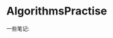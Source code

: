 AlgorithmsPractise
==================

一些笔记:

<!--
创业想法


##找到需求，并且满足它

1. 技术百科网站？ 
直观理解各高深学术，增加兴趣，比如spherical harmonics

2. 能帮人配环境的网站；

2. 从tesco daily想到的：  
×一个平台：手机app+网页，订阅一段时间需要买的东西，比如一周定时送来3卷某牌子纸巾+牛奶+可乐+etc  
可扩展性：
和当地小卖部连接，和超市连接  
商品推荐  
×满足的需求：不需要隔一段时间跑去超市；送货与需求的可持续性
×大数据：根据用户买的东西推荐  
×给商家的好处：放广告推销  
×和vision联系，从科幻电影找灵感

3. 轻便云笔记（自用）

4. 微信内搜索
-->

<!--
待解决的问题


####可以写的小说题材
看脸的世界

####想看的书
编程珠玑
程序员的自我修养
哥德尔 埃舍尔 巴赫——集异璧之大成  
蓝熊船长

####该学习的东西
红黑树之歌
虚拟成员，抽象，多态 
多重继承(Multiple inheritance)
Virtual Members. Abstraction. Polymorphism
var_ 是类里面private的变量？好像是写成_var
char * name 和 string name差不多？
C++ 矩阵旋转算法（在编程珠玑里）
图像处理里的labeling，深度优先算法
还有detectface那里的广度优先算法


####面试准备
一面是一个gg，问了我很多c/c++，stl，算法方面的问题，感觉都是平时遇到的问题，所以很快做出回答，大概问了10多道。包括知道
哪些排序，各种排序的复杂度，稳定性，stl中容器类型，set和multiset的区别，vector和数组的性能区别，vector是否判断是否越界，是否可以预留空间，静态存储区，栈，堆，构造函数和析构函数是否可以是虚的，为什么，虚函数和多态什么关系，引用和指针的区别，引用的优点等等吧，问了一大堆。

第一是求数组中和最大的子数组
用递归。如果不用递归？机械法？看笔记

于是让gg给我的技术道路提几点建议。
面试可以问的问题：职业发展，开发流程


面试心得：你对这个工作的展望，为什么你想干这个工作,
你有什么问题想问？
你们的软件开发模式，敏捷开发？团队，开发->测试，还是同时进行？

-->

<!--
面试准备


1. 公司：Oculus，微软谷歌amazon?

1. 回国工作，海外通道


5. 收获
你有什么能力不重要，那只是基础，重要的是突出做过什么，怎么做，成绩如何，得失。尤其是实习生，态度和过往总结很重要，而不是一味地推销自己能力，强项。
得提供一些“证据”让人信服。

6. 
任何公司都有自己的风格和特点，任何公司的做法都有他的理由和成因，对于我这样的一个初来者，首要的是要适应和观察，不要对团队做太多的改动，跟从、理解和信任是融入的关键。


-->
